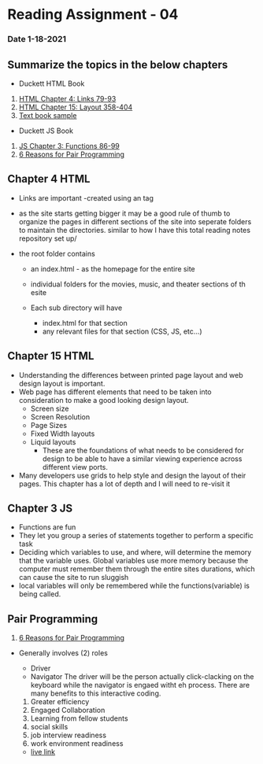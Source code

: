 # Reading Assignment - 04
### Date 1-18-2021
 
## Summarize the topics in the below chapters
- Duckett HTML Book
1. [HTML Chapter 4: Links 79-93](#chapter-4-html)
1. [HTML Chapter 15: Layout 358-404](#chapter-15-html)
1. [Text book sample](http://htmlandcssbook.com/code-samples/chapter-15/)

- Duckett JS Book
1. [JS Chapter 3: Functions 86-99](#chapter-3-js)
1. [ 6 Reasons for Pair Programming](#pair-programming)


## Chapter 4 HTML
- Links are important -created using an <a> tag 

- as the site starts getting bigger it may be a good rule of thumb to organize the pages in different sections of the site into seperate folders to maintain the directories. similar to how I have this total reading notes repository set up/

- the root folder contains
  - an index.html - as the homepage for the entire site
  - individual folders for the movies, music, and theater sections of th esite

  - Each sub directory will have
    - index.html for that section
    - any relevant files for that section (CSS, JS, etc...)

## Chapter 15 HTML
- Understanding the differences between printed page layout and web design layout is important.
- Web page has different elements that need to be taken into consideration to make a good looking design layout.
  - Screen size
  - Screen Resolution
  - Page Sizes
  - Fixed Width layouts
  - Liquid layouts
    - These are the foundations of what needs to be considered for design to be able to have a similar viewing experience across different view ports.
- Many developers use grids to help style and design the layout of their pages. This chapter has a lot of depth and I will need to re-visit it 

## Chapter 3 JS
 - Functions are fun
  - They let you group a series of statements together to perform a specific task
- Deciding which variables to use, and where, will determine the memory that the variable uses. Global variables use more memory because the computer must remember them through the entire sites durations, which can cause the site to run sluggish
- local variables will only be remembered while the functions(variable) is being called.

## Pair Programming
1. [ 6 Reasons for Pair Programming](https://www.codefellows.org/blog/6-reasons-for-pair-programming/)
- Generally involves (2) roles
    - Driver
    - Navigator
  The driver will be the person actually click-clacking on the keyboard while the navigator is engaed witht eh process. There are many benefits to this interactive coding.

  1. Greater efficiency
  1. Engaged Collaboration
  1. Learning from fellow students
  1. social skills
  1. job interview readiness
  1. work environment readiness

  - [live link](https://jinman36.github.io/reading-notes/)